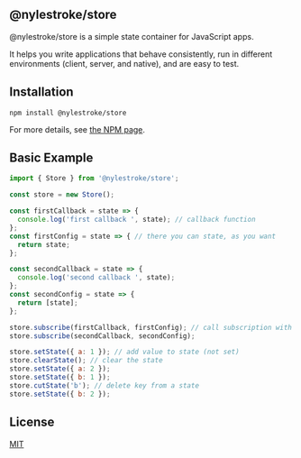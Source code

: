 ## @nylestroke/store

@nylestroke/store is a simple state container for JavaScript apps.

It helps you write applications that behave consistently, run in different environments (client, server, and native), and are easy to test.

## Installation

```
npm install @nylestroke/store
```

For more details, see [the NPM page](https://npmjs.com/package/@nylestroke/store).

## Basic Example

```js
import { Store } from '@nylestroke/store';

const store = new Store();

const firstCallback = state => {
  console.log('first callback ', state); // callback function
};
const firstConfig = state => { // there you can state, as you want
  return state;
};

const secondCallback = state => {
  console.log('second callback ', state);
};
const secondConfig = state => {
  return [state];
};

store.subscribe(firstCallback, firstConfig); // call subscription with callback and configuration
store.subscribe(secondCallback, secondConfig);

store.setState({ a: 1 }); // add value to state (not set)
store.clearState(); // clear the state
store.setState({ a: 2 });
store.setState({ b: 1 });
store.cutState('b'); // delete key from a state
store.setState({ b: 2 });
```

## License

[MIT](https://github.com/nylestroke/store/blob/master/LICENSE)
